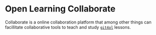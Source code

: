 # Open Learning Collaborate

Collaborate is a online collaboration platform that among other things can facillitate collaborative tools to teach and study [`git4ol`](//github.com/open-learning/git4ol) lessons.
